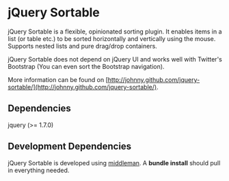 # jQuery Sortable

jQuery Sortable is a flexible, opinionated sorting plugin.
It enables items in a list (or table etc.) to be sorted horizontally and vertically using the mouse.
Supports nested lists and pure drag/drop containers.

jQuery Sortable does not depend on jQuery UI and works well with Twitter's Bootstrap (You can even sort the Bootstrap navigation).

More information can be found on [http://johnny.github.com/jquery-sortable/](http://johnny.github.com/jquery-sortable/).

## Dependencies

jquery (>= 1.7.0)

## Development Dependencies

jQuery Sortable is developed using [middleman](http://middlemanapp.com/).
A **bundle install** should pull in everything needed.
